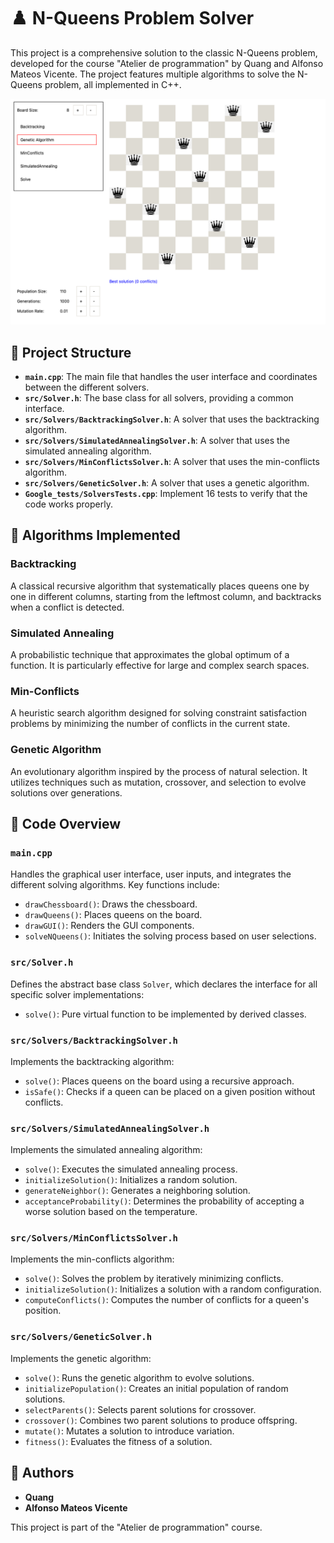 # ♟️ N-Queens Problem Solver

This project is a comprehensive solution to the classic N-Queens problem, developed for the course "Atelier de programmation" by Quang and Alfonso Mateos Vicente. The project features multiple algorithms to solve the N-Queens problem, all implemented in C++.

<div style="text-align: center;">
  <img src="images/Screenshot.png" alt="Screenshot">
</div>

## 📁 Project Structure

- **`main.cpp`**: The main file that handles the user interface and coordinates between the different solvers.
- **`src/Solver.h`**: The base class for all solvers, providing a common interface.
- **`src/Solvers/BacktrackingSolver.h`**: A solver that uses the backtracking algorithm.
- **`src/Solvers/SimulatedAnnealingSolver.h`**: A solver that uses the simulated annealing algorithm.
- **`src/Solvers/MinConflictsSolver.h`**: A solver that uses the min-conflicts algorithm.
- **`src/Solvers/GeneticSolver.h`**: A solver that uses a genetic algorithm.
- **`Google_tests/SolversTests.cpp`**: Implement 16 tests to verify that the code works properly.

## 🧠 Algorithms Implemented

### Backtracking
A classical recursive algorithm that systematically places queens one by one in different columns, starting from the leftmost column, and backtracks when a conflict is detected.

### Simulated Annealing
A probabilistic technique that approximates the global optimum of a function. It is particularly effective for large and complex search spaces.

### Min-Conflicts
A heuristic search algorithm designed for solving constraint satisfaction problems by minimizing the number of conflicts in the current state.

### Genetic Algorithm
An evolutionary algorithm inspired by the process of natural selection. It utilizes techniques such as mutation, crossover, and selection to evolve solutions over generations.

## 📝 Code Overview

### `main.cpp`

Handles the graphical user interface, user inputs, and integrates the different solving algorithms. Key functions include:
- `drawChessboard()`: Draws the chessboard.
- `drawQueens()`: Places queens on the board.
- `drawGUI()`: Renders the GUI components.
- `solveNQueens()`: Initiates the solving process based on user selections.

### `src/Solver.h`

Defines the abstract base class `Solver`, which declares the interface for all specific solver implementations:
- `solve()`: Pure virtual function to be implemented by derived classes.

### `src/Solvers/BacktrackingSolver.h`

Implements the backtracking algorithm:
- `solve()`: Places queens on the board using a recursive approach.
- `isSafe()`: Checks if a queen can be placed on a given position without conflicts.

### `src/Solvers/SimulatedAnnealingSolver.h`

Implements the simulated annealing algorithm:
- `solve()`: Executes the simulated annealing process.
- `initializeSolution()`: Initializes a random solution.
- `generateNeighbor()`: Generates a neighboring solution.
- `acceptanceProbability()`: Determines the probability of accepting a worse solution based on the temperature.

### `src/Solvers/MinConflictsSolver.h`

Implements the min-conflicts algorithm:
- `solve()`: Solves the problem by iteratively minimizing conflicts.
- `initializeSolution()`: Initializes a solution with a random configuration.
- `computeConflicts()`: Computes the number of conflicts for a queen's position.

### `src/Solvers/GeneticSolver.h`

Implements the genetic algorithm:
- `solve()`: Runs the genetic algorithm to evolve solutions.
- `initializePopulation()`: Creates an initial population of random solutions.
- `selectParents()`: Selects parent solutions for crossover.
- `crossover()`: Combines two parent solutions to produce offspring.
- `mutate()`: Mutates a solution to introduce variation.
- `fitness()`: Evaluates the fitness of a solution.

## 👥 Authors

- **Quang**
- **Alfonso Mateos Vicente**

This project is part of the "Atelier de programmation" course.